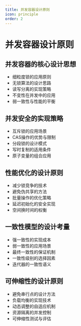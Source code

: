 ```yaml
---
title: 并发容器设计原则
icon: principle
order: 2
---
```


# 并发容器设计原则

## 并发容器的核心设计思想

- 细粒度锁的应用原则
- 无锁算法的设计思路
- 读写分离的实现策略
- 不变性在并发中的应用
- 弱一致性与性能的平衡

## 并发安全的实现策略

- 互斥锁的应用场景
- CAS操作的优势与限制
- 分段锁的设计模式
- 写时复制的适用条件
- 原子变量的组合应用

## 性能优化的设计原则

- 减少锁竞争的技术
- 避免伪共享的方法
- 批量操作的优化策略
- 延迟初始化的安全实现
- 空间换时间的权衡

## 一致性模型的设计考量

- 强一致性的实现成本
- 弱一致性的应用场景
- 最终一致性的保证机制
- 一致性级别的选择因素
- 迭代器的一致性语义

## 可伸缩性的设计原则

- 避免串行点的设计方法
- 负载均衡的实现技术
- 动态调整的自适应机制
- 资源隔离的并发控制
- 可伸缩性测试与评估
